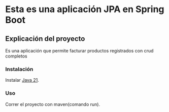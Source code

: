 # Esta es una aplicación JPA en Spring Boot

## Explicación del proyecto

Es una aplicación que permite facturar productos registrados con crud completos

### Instalación

Instalar [Java 21](https://adoptium.net/temurin/releases/).

### Uso

Correr el proyecto con maven(comando run).